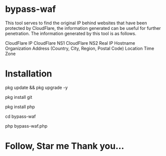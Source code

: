 # bypass-waf

This tool serves to find the original IP behind websites that have been protected by CloudFlare, the information generated can be useful for further penetration. The information generated by this tool is as follows.

CloudFlare IP
CloudFlare NS1
CloudFlare NS2
Real IP
Hostname
Organization
Address (Country, City, Region, Postal Code)
Location
Time Zone

# Installation

pkg update && pkg upgrade -y

pkg install git

pkg install php

cd bypass-waf

php bypass-waf.php

# Follow, Star me Thank you...


